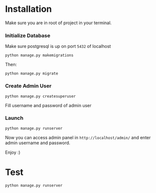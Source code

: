 # Installation

Make sure you are in root of project in your terminal.


### Initialize Database
Make sure postgresql is up on port `5432` of localhost
```shell
python manage.py makemigrations
```
Then:
```shell
python manage.py migrate
```


### Create Admin User
```shell
python manage.py createsuperuser
```
Fill username and password of admin user


### Launch
```shell
python manage.py runserver
```


Now you can access admin panel in `http://localhost/admin/` and enter admin username and password.


Enjoy :)


# Test

```shell
python manage.py runserver
```